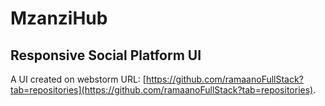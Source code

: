 # MzanziHub

## Responsive Social Platform UI

A UI created on webstorm URL: [https://github.com/ramaanoFullStack?tab=repositories](https://github.com/ramaanoFullStack?tab=repositories).
